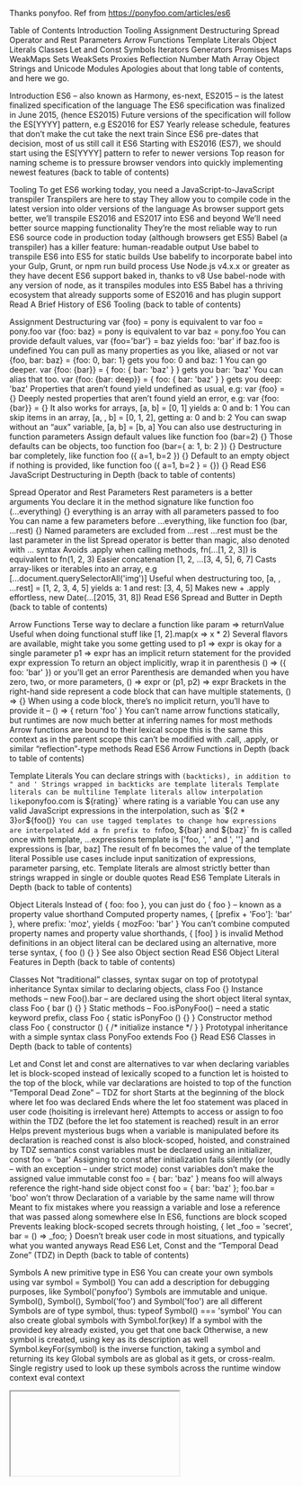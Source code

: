 Thanks ponyfoo. Ref from https://ponyfoo.com/articles/es6


Table of Contents
Introduction
Tooling
Assignment Destructuring
Spread Operator and Rest Parameters
Arrow Functions
Template Literals
Object Literals
Classes
Let and Const
Symbols
Iterators
Generators
Promises
Maps
WeakMaps
Sets
WeakSets
Proxies
Reflection
Number
Math
Array
Object
Strings and Unicode
Modules
Apologies about that long table of contents, and here we go.

Introduction
ES6 – also known as Harmony, es-next, ES2015 – is the latest finalized specification of the language
The ES6 specification was finalized in June 2015, (hence ES2015)
Future versions of the specification will follow the ES[YYYY] pattern, e.g ES2016 for ES7
Yearly release schedule, features that don’t make the cut take the next train
Since ES6 pre-dates that decision, most of us still call it ES6
Starting with ES2016 (ES7), we should start using the ES[YYYY] pattern to refer to newer versions
Top reason for naming scheme is to pressure browser vendors into quickly implementing newest features
(back to table of contents)

Tooling
To get ES6 working today, you need a JavaScript-to-JavaScript transpiler
Transpilers are here to stay
They allow you to compile code in the latest version into older versions of the language
As browser support gets better, we’ll transpile ES2016 and ES2017 into ES6 and beyond
We’ll need better source mapping functionality
They’re the most reliable way to run ES6 source code in production today (although browsers get ES5)
Babel (a transpiler) has a killer feature: human-readable output
Use babel to transpile ES6 into ES5 for static builds
Use babelify to incorporate babel into your Gulp, Grunt, or npm run build process
Use Node.js v4.x.x or greater as they have decent ES6 support baked in, thanks to v8
Use babel-node with any version of node, as it transpiles modules into ES5
Babel has a thriving ecosystem that already supports some of ES2016 and has plugin support
Read A Brief History of ES6 Tooling
(back to table of contents)

Assignment Destructuring
var {foo} = pony is equivalent to var foo = pony.foo
var {foo: baz} = pony is equivalent to var baz = pony.foo
You can provide default values, var {foo='bar'} = baz yields foo: 'bar' if baz.foo is undefined
You can pull as many properties as you like, aliased or not
var {foo, bar: baz} = {foo: 0, bar: 1} gets you foo: 0 and baz: 1
You can go deeper. var {foo: {bar}} = { foo: { bar: 'baz' } } gets you bar: 'baz'
You can alias that too. var {foo: {bar: deep}} = { foo: { bar: 'baz' } } gets you deep: 'baz'
Properties that aren’t found yield undefined as usual, e.g: var {foo} = {}
Deeply nested properties that aren’t found yield an error, e.g: var {foo: {bar}} = {}
It also works for arrays, [a, b] = [0, 1] yields a: 0 and b: 1
You can skip items in an array, [a, , b] = [0, 1, 2], getting a: 0 and b: 2
You can swap without an “aux” variable, [a, b] = [b, a]
You can also use destructuring in function parameters
Assign default values like function foo (bar=2) {}
Those defaults can be objects, too function foo (bar={ a: 1, b: 2 }) {}
Destructure bar completely, like function foo ({ a=1, b=2 }) {}
Default to an empty object if nothing is provided, like function foo ({ a=1, b=2 } = {}) {}
Read ES6 JavaScript Destructuring in Depth
(back to table of contents)

Spread Operator and Rest Parameters
Rest parameters is a better arguments
You declare it in the method signature like function foo (...everything) {}
everything is an array with all parameters passed to foo
You can name a few parameters before ...everything, like function foo (bar, ...rest) {}
Named parameters are excluded from ...rest
...rest must be the last parameter in the list
Spread operator is better than magic, also denoted with ... syntax
Avoids .apply when calling methods, fn(...[1, 2, 3]) is equivalent to fn(1, 2, 3)
Easier concatenation [1, 2, ...[3, 4, 5], 6, 7]
Casts array-likes or iterables into an array, e.g [...document.querySelectorAll('img')]
Useful when destructuring too, [a, , ...rest] = [1, 2, 3, 4, 5] yields a: 1 and rest: [3, 4, 5]
Makes new + .apply effortless, new Date(...[2015, 31, 8])
Read ES6 Spread and Butter in Depth
(back to table of contents)

Arrow Functions
Terse way to declare a function like param => returnValue
Useful when doing functional stuff like [1, 2].map(x => x * 2)
Several flavors are available, might take you some getting used to
p1 => expr is okay for a single parameter
p1 => expr has an implicit return statement for the provided expr expression
To return an object implicitly, wrap it in parenthesis () => ({ foo: 'bar' }) or you’ll get an error
Parenthesis are demanded when you have zero, two, or more parameters, () => expr or (p1, p2) => expr
Brackets in the right-hand side represent a code block that can have multiple statements, () => {}
When using a code block, there’s no implicit return, you’ll have to provide it – () => { return 'foo' }
You can’t name arrow functions statically, but runtimes are now much better at inferring names for most methods
Arrow functions are bound to their lexical scope
this is the same this context as in the parent scope
this can’t be modified with .call, .apply, or similar “reflection”-type methods
Read ES6 Arrow Functions in Depth
(back to table of contents)

Template Literals
You can declare strings with ` (backticks), in addition to " and '
Strings wrapped in backticks are template literals
Template literals can be multiline
Template literals allow interpolation like `ponyfoo.com is ${rating}` where rating is a variable
You can use any valid JavaScript expressions in the interpolation, such as `${2 * 3}` or `${foo()}`
You can use tagged templates to change how expressions are interpolated
Add a fn prefix to fn`foo, ${bar} and ${baz}`
fn is called once with template, ...expressions
template is ['foo, ', ' and ', ''] and expressions is [bar, baz]
The result of fn becomes the value of the template literal
Possible use cases include input sanitization of expressions, parameter parsing, etc.
Template literals are almost strictly better than strings wrapped in single or double quotes
Read ES6 Template Literals in Depth
(back to table of contents)

Object Literals
Instead of { foo: foo }, you can just do { foo } – known as a property value shorthand
Computed property names, { [prefix + 'Foo']: 'bar' }, where prefix: 'moz', yields { mozFoo: 'bar' }
You can’t combine computed property names and property value shorthands, { [foo] } is invalid
Method definitions in an object literal can be declared using an alternative, more terse syntax, { foo () {} }
See also Object section
Read ES6 Object Literal Features in Depth
(back to table of contents)

Classes
Not “traditional” classes, syntax sugar on top of prototypal inheritance
Syntax similar to declaring objects, class Foo {}
Instance methods – new Foo().bar – are declared using the short object literal syntax, class Foo { bar () {} }
Static methods – Foo.isPonyFoo() – need a static keyword prefix, class Foo { static isPonyFoo () {} }
Constructor method class Foo { constructor () { /* initialize instance */ } }
Prototypal inheritance with a simple syntax class PonyFoo extends Foo {}
Read ES6 Classes in Depth
(back to table of contents)

Let and Const
let and const are alternatives to var when declaring variables
let is block-scoped instead of lexically scoped to a function
let is hoisted to the top of the block, while var declarations are hoisted to top of the function
“Temporal Dead Zone” – TDZ for short
Starts at the beginning of the block where let foo was declared
Ends where the let foo statement was placed in user code (hoisiting is irrelevant here)
Attempts to access or assign to foo within the TDZ (before the let foo statement is reached) result in an error
Helps prevent mysterious bugs when a variable is manipulated before its declaration is reached
const is also block-scoped, hoisted, and constrained by TDZ semantics
const variables must be declared using an initializer, const foo = 'bar'
Assigning to const after initialization fails silently (or loudly – with an exception – under strict mode)
const variables don’t make the assigned value immutable
const foo = { bar: 'baz' } means foo will always reference the right-hand side object
const foo = { bar: 'baz' }; foo.bar = 'boo' won’t throw
Declaration of a variable by the same name will throw
Meant to fix mistakes where you reassign a variable and lose a reference that was passed along somewhere else
In ES6, functions are block scoped
Prevents leaking block-scoped secrets through hoisting, { let _foo = 'secret', bar = () => _foo; }
Doesn’t break user code in most situations, and typically what you wanted anyways
Read ES6 Let, Const and the “Temporal Dead Zone” (TDZ) in Depth
(back to table of contents)

Symbols
A new primitive type in ES6
You can create your own symbols using var symbol = Symbol()
You can add a description for debugging purposes, like Symbol('ponyfoo')
Symbols are immutable and unique. Symbol(), Symbol(), Symbol('foo') and Symbol('foo') are all different
Symbols are of type symbol, thus: typeof Symbol() === 'symbol'
You can also create global symbols with Symbol.for(key)
If a symbol with the provided key already existed, you get that one back
Otherwise, a new symbol is created, using key as its description as well
Symbol.keyFor(symbol) is the inverse function, taking a symbol and returning its key
Global symbols are as global as it gets, or cross-realm. Single registry used to look up these symbols across the runtime
window context
eval context
<iframe> context, Symbol.for('foo') === iframe.contentWindow.Symbol.for('foo')
There’s also “well-known” symbols
Not on the global registry, accessible through Symbol[name], e.g: Symbol.iterator
Cross-realm, meaning Symbol.iterator === iframe.contentWindow.Symbol.iterator
Used by specification to define protocols, such as the iterable protocol over Symbol.iterator
They’re not actually well-known – in colloquial terms
Iterating over symbol properties is hard, but not impossible and definitely not private
Symbols are hidden to all pre-ES6 “reflection” methods
Symbols are accessible through Object.getOwnPropertySymbols
You won’t stumble upon them but you will find them if actively looking
Read ES6 Symbols in Depth
(back to table of contents)

Iterators
Iterator and iterable protocol define how to iterate over any object, not just arrays and array-likes
A well-known Symbol is used to assign an iterator to any object
var foo = { [Symbol.iterator]: iterable}, or foo[Symbol.iterator] = iterable
The iterable is a method that returns an iterator object that has a next method
The next method returns objects with two properties, value and done
The value property indicates the current value in the sequence being iterated
The done property indicates whether there are any more items to iterate
Objects that have a [Symbol.iterator] value are iterable, because they subscribe to the iterable protocol
Some built-ins like Array, String, or arguments – and NodeList in browsers – are iterable by default in ES6
Iterable objects can be looped over with for..of, such as for (let el of document.querySelectorAll('a'))
Iterable objects can be synthesized using the spread operator, like [...document.querySelectorAll('a')]
You can also use Array.from(document.querySelectorAll('a')) to synthesize an iterable sequence into an array
Iterators are lazy, and those that produce an infinite sequence still can lead to valid programs
Be careful not to attempt to synthesize an infinite sequence with ... or Array.from as that will cause an infinite loop
Read ES6 Iterators in Depth
(back to table of contents)

Generators
Generator functions are a special kind of iterator that can be declared using the function* generator () {} syntax
Generator functions use yield to emit an element sequence
Generator functions can also use yield* to delegate to another generator function – or any iterable object
Generator functions return a generator object that’s adheres to both the iterable and iterator protocols
Given g = generator(), g adheres to the iterable protocol because g[Symbol.iterator] is a method
Given g = generator(), g adheres to the iterator protocol because g.next is a method
The iterator for a generator object g is the generator itself: g[Symbol.iterator]() === g
Pull values using Array.from(g), [...g], for (let item of g), or just calling g.next()
Generator function execution is suspended, remembering the last position, in four different cases
A yield expression returning the next value in the sequence
A return statement returning the last value in the sequence
A throw statement halts execution in the generator entirely
Reaching the end of the generator function signals { done: true }
Once the g sequence has ended, g.next() simply returns { done: true } and has no effect
It’s easy to make asynchronous flows feel synchronous
Take user-provided generator function
User code is suspended while asynchronous operations take place
Call g.next(), unsuspending execution in user code
Read ES6 Generators in Depth
(back to table of contents)

Promises
Follows the Promises/A+ specification, was widely implemented in the wild before ES6 was standarized (e.g bluebird)
Promises behave like a tree. Add branches with p.then(handler) and p.catch(handler)
Create new p promises with new Promise((resolve, reject) => { /* resolver */ })
The resolve(value) callback will fulfill the promise with the provided value
The reject(reason) callback will reject p with a reason error
You can call those methods asynchronously, blocking deeper branches of the promise tree
Each call to p.then and p.catch creates another promise that’s blocked on p being settled
Promises start out in pending state and are settled when they’re either fulfilled or rejected
Promises can only be settled once, and then they’re settled. Settled promises unblock deeper branches
You can tack as many promises as you want onto as many branches as you need
Each branch will execute either .then handlers or .catch handlers, never both
A .then callback can transform the result of the previous branch by returning a value
A .then callback can block on another promise by returning it
p.catch(fn).catch(fn) won’t do what you want – unless what you wanted is to catch errors in the error handler
Promise.resolve(value) creates a promise that’s fulfilled with the provided value
Promise.reject(reason) creates a promise that’s rejected with the provided reason
Promise.all(...promises) creates a promise that settles when all ...promises are fulfilled or 1 of them is rejected
Promise.race(...promises) creates a promise that settles as soon as 1 of ...promises is settled
Use Promisees – the promise visualization playground – to better understand promises
Read ES6 Promises in Depth
(back to table of contents)

Maps
A replacement to the common pattern of creating a hash-map using plain JavaScript objects
Avoids security issues with user-provided keys
Allows keys to be arbitrary values, you can even use DOM elements or functions as the key to an entry
Map adheres to iterable protocol
Create a map using new Map()
Initialize a map with an iterable like [[key1, value1], [key2, value2]] in new Map(iterable)
Use map.set(key, value) to add entries
Use map.get(key) to get an entry
Check for a key using map.has(key)
Remove entries with map.delete(key)
Iterate over map with for (let [key, value] of map), the spread operator, Array.from, etc
Read ES6 Maps in Depth
(back to table of contents)

WeakMaps
Similar to Map, but not quite the same
WeakMap isn’t iterable, so you don’t get enumeration methods like .forEach, .clear, and others you had in Map
WeakMap keys must be reference types. You can’t use value types like symbols, numbers, or strings as keys
WeakMap entries with a key that’s the only reference to the referenced variable are subject to garbage collection
That last point means WeakMap is great at keeping around metadata for objects, while those objects are still in use
You avoid memory leaks, without manual reference counting – think of WeakMap as IDisposable in .NET
Read ES6 WeakMaps in Depth
(back to table of contents)

Sets
Similar to Map, but not quite the same
Set doesn’t have keys, there’s only values
set.set(value) doesn’t look right, so we have set.add(value) instead
Sets can’t have duplicate values because the values are also used as keys
Read ES6 Sets in Depth
(back to table of contents)

WeakSets
WeakSet is sort of a cross-breed between Set and WeakMap
A WeakSet is a set that can’t be iterated and doesn’t have enumeration methods
WeakSet values must be reference types
WeakSet may be useful for a metadata table indicating whether a reference is actively in use or not
Read ES6 WeakSets in Depth
(back to table of contents)

Proxies
Proxies are created with new Proxy(target, handler), where target is any object and handler is configuration
The default behavior of a proxy acts as a passthrough to the underlying target object
Handlers determine how the underlying target object is accessed on top of regular object property access semantics
You pass off references to proxy and retain strict control over how target can be interacted with
Handlers are also known as traps, these terms are used interchangeably
You can create revocable proxies with Proxy.revocable(target, handler)
That method returns an object with proxy and revoke properties
You could destructure var {proxy, revoke} = Proxy.revocable(target, handler) for convenience
You can configure the proxy all the same as with new Proxy(target, handler)
After revoke() is called, the proxy will throw on any operation, making it convenient when you can’t trust consumers
get – traps proxy.prop and proxy['prop']
set – traps proxy.prop = value and proxy['prop'] = value
has – traps in operator
deleteProperty – traps delete operator
defineProperty – traps Object.defineProperty and declarative alternatives
enumerate – traps for..in loops
ownKeys – traps Object.keys and related methods
apply – traps function calls
construct – traps usage of the new operator
getPrototypeOf – traps internal calls to [[GetPrototypeOf]]
setPrototypeOf – traps calls to Object.setPrototypeOf
isExtensible – traps calls to Object.isExtensible
preventExtensions – traps calls to Object.preventExtensions
getOwnPropertyDescriptor – traps calls to Object.getOwnPropertyDescriptor
Read ES6 Proxies in Depth
Read ES6 Proxy Traps in Depth
Read More ES6 Proxy Traps in Depth
(back to table of contents)

Reflection
Reflection is a new static built-in (think of Math) in ES6
Reflection methods have sensible internals, e.g Reflect.defineProperty returns a boolean instead of throwing
There’s a Reflection method for each proxy trap handler, and they represent the default behavior of each trap
Going forward, new reflection methods in the same vein as Object.keys will be placed in the Reflection namespace
Read ES6 Reflection in Depth
(back to table of contents)

Number
Use 0b prefix for binary, and 0o prefix for octal integer literals
Number.isNaN and Number.isFinite are like their global namesakes, except that they don’t coerce input to Number
Number.parseInt and Number.parseFloat are exactly the same as their global namesakes
Number.isInteger checks if input is a Number value that doesn’t have a decimal part
Number.EPSILON helps figure out negligible differences between two numbers – e.g. 0.1 + 0.2 and 0.3
Number.MAX_SAFE_INTEGER is the largest integer that can be safely and precisely represented in JavaScript
Number.MIN_SAFE_INTEGER is the smallest integer that can be safely and precisely represented in JavaScript
Number.isSafeInteger checks whether an integer is within those bounds, able to be represented safely and precisely
Read ES6 Number Improvements in Depth
(back to table of contents)

Math
Math.sign – sign function of a number
Math.trunc – integer part of a number
Math.cbrt – cubic root of value, or ∛‾value
Math.expm1 – e to the value minus 1, or evalue - 1
Math.log1p – natural logarithm of value + 1, or ln(value + 1)
Math.log10 – base 10 logarithm of value, or log10(value)
Math.log2 – base 2 logarithm of value, or log2(value)
Math.sinh – hyperbolic sine of a number
Math.cosh – hyperbolic cosine of a number
Math.tanh – hyperbolic tangent of a number
Math.asinh – hyperbolic arc-sine of a number
Math.acosh – hyperbolic arc-cosine of a number
Math.atanh – hyperbolic arc-tangent of a number
Math.hypot – square root of the sum of squares
Math.clz32 – leading zero bits in the 32-bit representation of a number
Math.imul – C-like 32-bit multiplication
Math.fround – nearest single-precision float representation of a number
Read ES6 Math Additions in Depth
(back to table of contents)

Array
Array.from – create Array instances from arraylike objects like arguments or iterables
Array.of – similar to new Array(...items), but without special cases
Array.prototype.copyWithin – copies a sequence of array elements into somewhere else in the array
Array.prototype.fill – fills all elements of an existing array with the provided value
Array.prototype.find – returns the first item to satisfy a callback
Array.prototype.findIndex – returns the index of the first item to satisfy a callback
Array.prototype.keys – returns an iterator that yields a sequence holding the keys for the array
Array.prototype.values – returns an iterator that yields a sequence holding the values for the array
Array.prototype.entries – returns an iterator that yields a sequence holding key value pairs for the array
Array.prototype[Symbol.iterator] – exactly the same as the Array.prototype.values method
Read ES6 Array Extensions in Depth
(back to table of contents)

Object
Object.assign – recursive shallow overwrite for properties from target, ...objects
Object.is – like using the === operator programmatically, except it’s true for NaN vs NaN and false for +0 vs -0
Object.getOwnPropertySymbols – returns all own property symbols found on an object
Object.setPrototypeOf – changes prototype. Equivalent to Object.prototype.__proto__ setter
See also Object Literals section
Read ES6 Object Changes in Depth
(back to table of contents)

Strings and Unicode
String Manipulation
String.prototype.startsWith – whether the string starts with value
String.prototype.endsWith – whether the string ends in value
String.prototype.includes – whether the string contains value anywhere
String.prototype.repeat – returns the string repeated amount times
String.prototype[Symbol.iterator] – lets you iterate over a sequence of unicode code points (not characters)
Unicode
String.prototype.codePointAt – base-10 numeric representation of a code point at a given position in string
String.fromCodePoint – given ...codepoints, returns a string made of their unicode representations
String.prototype.normalize – returns a normalized version of the string’s unicode representation
Read ES6 Strings and Unicode Additions in Depth
(back to table of contents)

Modules
Strict Mode is turned on by default in the ES6 module system
ES6 modules are files that export an API
export default value exports a default binding
export var foo = 'bar' exports a named binding
Named exports are bindings that can be changed at any time from the module that’s exporting them
export { foo, bar } exports a list of named exports
export { foo as ponyfoo } aliases the export to be referenced as ponyfoo instead
export { foo as default } marks the named export as the default export
As a best practice, export default api at the end of all your modules, where api is an object, avoids confusion
Module loading is implementation-specific, allows interoperation with CommonJS
import 'foo' loads the foo module into the current module
import foo from 'ponyfoo' assigns the default export of ponyfoo to a local foo variable
import {foo, bar} from 'baz' imports named exports foo and bar from the baz module
import {foo as bar} from 'baz' imports named export foo but aliased as a bar variable
import {default} from 'foo' also imports the default export
import {default as bar} from 'foo' imports the default export aliased as bar
import foo, {bar, baz} from 'foo' mixes default foo with named exports bar and baz in one declaration
import * as foo from 'foo' imports the namespace object
Contains all named exports in foo[name]
Contains the default export in foo.default, if a default export was declared in the module
Read ES6 Modules Additions in Depth